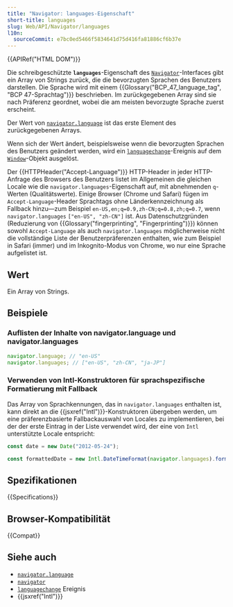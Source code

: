 ```yaml
---
title: "Navigator: languages-Eigenschaft"
short-title: languages
slug: Web/API/Navigator/languages
l10n:
  sourceCommit: e7bc0ed5466f5834641d75d416fa81886cf6b37e
---
```


{{APIRef("HTML DOM")}}

Die schreibgeschützte **`languages`**-Eigenschaft des [`Navigator`](/de/docs/Web/API/Navigator)-Interfaces
gibt ein Array von Strings zurück, die die bevorzugten
Sprachen des Benutzers darstellen. Die Sprache wird mit einem {{Glossary("BCP_47_language_tag", "BCP 47-Sprachtag")}} beschrieben. Im zurückgegebenen
Array sind sie nach Präferenz geordnet, wobei die am meisten bevorzugte Sprache zuerst erscheint.

Der Wert von [`navigator.language`](/de/docs/Web/API/Navigator/language) ist das
erste Element des zurückgegebenen Arrays.

Wenn sich der Wert ändert, beispielsweise wenn die bevorzugten Sprachen des Benutzers geändert werden, wird ein
[`languagechange`](/de/docs/Web/API/Window/languagechange_event)-Ereignis auf dem [`Window`](/de/docs/Web/API/Window)-Objekt ausgelöst.

Der {{HTTPHeader("Accept-Language")}} HTTP-Header in jeder HTTP-Anfrage des Browsers des Benutzers listet im Allgemeinen die gleichen Locale wie die `navigator.languages`-Eigenschaft auf, mit abnehmenden `q`-Werten (Qualitätswerte). Einige Browser (Chrome und Safari) fügen im `Accept-Language`-Header Sprachtags ohne Länderkennzeichnung als Fallback hinzu—zum Beispiel `en-US,en;q=0.9,zh-CN;q=0.8,zh;q=0.7`, wenn `navigator.languages` `["en-US", "zh-CN"]` ist. Aus Datenschutzgründen (Reduzierung von {{Glossary("fingerprinting", "Fingerprinting")}}) können sowohl `Accept-Language` als auch `navigator.languages` möglicherweise nicht die vollständige Liste der Benutzerpräferenzen enthalten, wie zum Beispiel in Safari (immer) und im Inkognito-Modus von Chrome, wo nur eine Sprache aufgelistet ist.

## Wert

Ein Array von Strings.

## Beispiele

### Auflisten der Inhalte von navigator.language und navigator.languages

```js
navigator.language; // "en-US"
navigator.languages; // ["en-US", "zh-CN", "ja-JP"]
```

### Verwenden von Intl-Konstruktoren für sprachspezifische Formatierung mit Fallback

Das Array von Sprachkennungen, das in `navigator.languages` enthalten ist, kann direkt an die {{jsxref("Intl")}}-Konstruktoren übergeben werden, um eine präferenzbasierte Fallbackauswahl von Locales zu implementieren, bei der der erste Eintrag in der Liste verwendet wird, der eine von `Intl` unterstützte Locale entspricht:

```js
const date = new Date("2012-05-24");

const formattedDate = new Intl.DateTimeFormat(navigator.languages).format(date);
```

## Spezifikationen

{{Specifications}}

## Browser-Kompatibilität

{{Compat}}

## Siehe auch

- [`navigator.language`](/de/docs/Web/API/Navigator/language)
- [`navigator`](/de/docs/Web/API/Navigator)
- [`languagechange`](/de/docs/Web/API/Window/languagechange_event) Ereignis
- {{jsxref("Intl")}}

